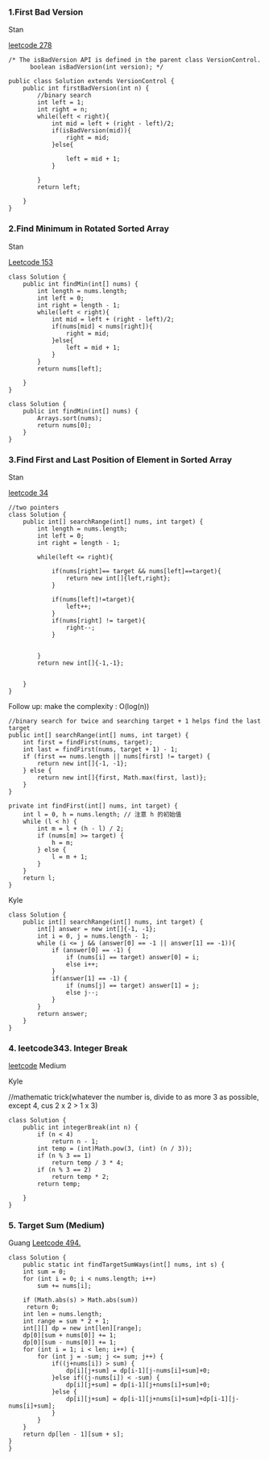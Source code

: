 ### 1.First Bad Version
Stan

[leetcode 278](https://leetcode.com/problems/first-bad-version/)
```
/* The isBadVersion API is defined in the parent class VersionControl.
      boolean isBadVersion(int version); */

public class Solution extends VersionControl {
    public int firstBadVersion(int n) {
        //binary search
        int left = 1;
        int right = n;
        while(left < right){
            int mid = left + (right - left)/2;
            if(isBadVersion(mid)){
                right = mid;
            }else{
                
                left = mid + 1;
            }
                
        }
        return left;
        
    }
}
```

### 2.Find Minimum in Rotated Sorted Array
Stan

[Leetcode 153](https://leetcode.com/problems/find-minimum-in-rotated-sorted-array/)

```
class Solution {
    public int findMin(int[] nums) {
        int length = nums.length;
        int left = 0;
        int right = length - 1;
        while(left < right){
            int mid = left + (right - left)/2;
            if(nums[mid] < nums[right]){
                right = mid;
            }else{
                left = mid + 1;
            }
        }
        return nums[left];

    }
}
```
```
class Solution {
    public int findMin(int[] nums) {
        Arrays.sort(nums);
        return nums[0];
    }
}
```

### 3.Find First and Last Position of Element in Sorted Array
Stan

[leetcode 34](https://leetcode.com/problems/find-first-and-last-position-of-element-in-sorted-array/)
```
//two pointers
class Solution {
    public int[] searchRange(int[] nums, int target) {
        int length = nums.length;
        int left = 0;
        int right = length - 1;
        
        while(left <= right){

            if(nums[right]== target && nums[left]==target){
                return new int[]{left,right};
            }
            
            if(nums[left]!=target){
                left++;
            }
            if(nums[right] != target){
                right--;
            }
            
            
        }
        return new int[]{-1,-1};

        
    }
}
```
Follow up: make the complexity : O(log(n))
```
//binary search for twice and searching target + 1 helps find the last target
public int[] searchRange(int[] nums, int target) {
    int first = findFirst(nums, target);
    int last = findFirst(nums, target + 1) - 1;
    if (first == nums.length || nums[first] != target) {
        return new int[]{-1, -1};
    } else {
        return new int[]{first, Math.max(first, last)};
    }
}

private int findFirst(int[] nums, int target) {
    int l = 0, h = nums.length; // 注意 h 的初始值
    while (l < h) {
        int m = l + (h - l) / 2;
        if (nums[m] >= target) {
            h = m;
        } else {
            l = m + 1;
        }
    }
    return l;
}
```

Kyle
```
class Solution {
    public int[] searchRange(int[] nums, int target) {
        int[] answer = new int[]{-1, -1};
        int i = 0, j = nums.length - 1;
        while (i <= j && (answer[0] == -1 || answer[1] == -1)){
            if (answer[0] == -1) {
                if (nums[i] == target) answer[0] = i;
                else i++;
            }
            if(answer[1] == -1) {
                if (nums[j] == target) answer[1] = j;
                else j--;
            }
        }
        return answer;
    }
}
```

### 4. leetcode343. Integer Break
[leetcode](https://leetcode.com/problems/integer-break/) Medium

Kyle

//mathematic trick(whatever the number is, divide to as more 3 as possible, except 4, cus 2 x 2 > 1 x 3)
```
class Solution {
    public int integerBreak(int n) {
        if (n < 4)
            return n - 1;
        int temp = (int)Math.pow(3, (int) (n / 3));
        if (n % 3 == 1)
            return temp / 3 * 4;
        if (n % 3 == 2)
            return temp * 2;
        return temp;
        
    }
}
```
### 5. Target Sum (Medium)
Guang [Leetcode 494.](https://leetcode.com/problems/target-sum/description/)
```
class Solution {
    public static int findTargetSumWays(int[] nums, int s) {
	int sum = 0;
	for (int i = 0; i < nums.length; i++)
		sum += nums[i];

	if (Math.abs(s) > Math.abs(sum))
     return 0;
	int len = nums.length;
	int range = sum * 2 + 1;
	int[][] dp = new int[len][range];
	dp[0][sum + nums[0]] += 1;
	dp[0][sum - nums[0]] += 1;
	for (int i = 1; i < len; i++) {
		for (int j = -sum; j <= sum; j++) {
			if((j+nums[i]) > sum) {
				dp[i][j+sum] = dp[i-1][j-nums[i]+sum]+0;
			}else if((j-nums[i]) < -sum) {
				dp[i][j+sum] = dp[i-1][j+nums[i]+sum]+0;
			}else {
				dp[i][j+sum] = dp[i-1][j+nums[i]+sum]+dp[i-1][j-nums[i]+sum];
			}
		}
	}
	return dp[len - 1][sum + s];
}
}
```
